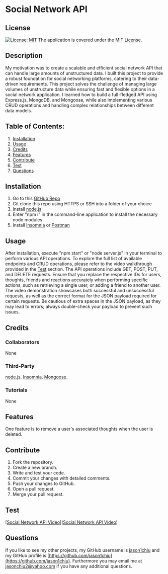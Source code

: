 # Social Network API
## License
[![License: MIT](https://img.shields.io/badge/License-MIT-yellow.svg)](https://opensource.org/licenses/MIT) The application is covered under the [MIT License](https://opensource.org/licenses/MIT).
## Description
My motivation was to create a scalable and efficient social network API that can handle large amounts of unstructured data. I built this project to provide a robust foundation for social networking platforms, catering to their data-driven requirements. This project solves the challenge of managing large volumes of unstructure data while ensuring fast and flexible options in a social network application. I learned how to build a full-fledged API using Express.js, MongoDB, and Mongoose, while also implementing various CRUD operations and handling complex relationships between different data models.
## Table of Contents:
1. [Installation](#installation)
2. [Usage](#usage)
3. [Credits](#credits)
4. [Features](#features)
5. [Contribute](#contribute)
6. [Test](#test)
7. [Questions](#questions)

## Installation
1. Go to this [GitHub Repo](https://github.com/jason1chiu/Social-Network-API)
2. Git clone this repo using HTTPS or SSH into a folder of your choice
3. Install [node.js](https://nodejs.org/en)
4. Enter "npm i" in the command-line application to install the necessary node modules
5. Install [Insomnia](https://insomnia.rest) or [Postman](https://www.postman.com)


## Usage
After installation, execute "npm start" or "node server.js" in your terminal to perform various API operations. To explore the full list of available endpoints and CRUD operations, please refer to the video walkthrough provided in the [Test](#test) section. The API operations include GET, POST, PUT, and DELETE requests. Ensure that you replace the respective IDs for users, thoughts, friends and reactions accurately when performing specific actions, such as retrieving a single user, or adding a friend to another user. The video demonstration showcases both successful and unsuccessful requests, as well as the correct format for the JSON payload required for certain requests. Be cautious of extra spaces in the JSON payload, as they may lead to errors; always double-check your payload to prevent such issues.

## Credits
### Collaborators
None
### Third-Party
[node.js](https://nodejs.org/en). [Insomnia](https://insomnia.rest). [Mongoose](https://www.mongodb.com).
### Tutorials
None

## Features
One feature is to remove a user's associated thoughts when the user is deleted.

## Contribute
1. Fork the repository.
2. Create a new branch.
3. Write and test your code.
4. Commit your changes with detailed comments.
5. Push your changes to GitHub.
6. Open a pull request.
7. Merge your pull request.

## Test
[[Social Network API Video](https://drive.google.com/file/d/1K0QJePNmYUJl6vQi8FwvCC9KwUuiM4ho/view)]([Social Network API Video](https://drive.google.com/file/d/1K0QJePNmYUJl6vQi8FwvCC9KwUuiM4ho/view))

## Questions
If you like to see my other projects, my GitHub username is [jason1chiu](https://github.com/jason1chiu) and my GitHub profile is [https://github.com/jason1chiu](https://github.com/jason1chiu). Furthermore you may email me at jasonchiu2@yahoo.com if you have any additional questions.

